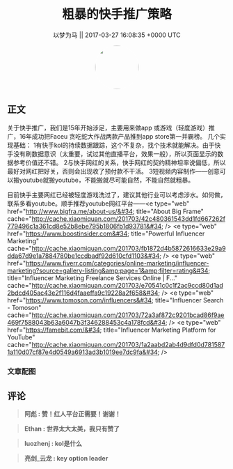 <h1 align="center">粗暴的快手推广策略</h1>




<p align="center">
    <a>以梦为马 || 2017-03-27 16:08:35 &#43;0000 UTC</a>
</p>

<div align="center">
    <img src="https://images.zsxq.com/Fj5HPdNfY-6IrFnIzc_Zb0LAxNv5?e=1590940799&amp;token=kIxbL07-8jAj8w1n4s9zv64FuZZNEATmlU_Vm6zD:ZL4bl2jo6FzCTYYwy2LbZbMWxVw=" width="100" height="100" style="border:1px solid;border-radius:50%; color:#ffffff"/>
</div>




## 正文

<div>
关于快手推广，我们是15年开始涉足，主要用来做app 或游戏（轻度游戏）推广，16年成功把Faceu 贪吃蛇大作战两款产品推到app store第一并霸榜。
几个实现基础：
1有快手kol的持续数据跟踪，这个不复杂，找个技术就能解决。由于快手没有刷数据意识（太重要，试过其他直播平台，效果一般），所以页面显示的数据参考价值还不错。
2与快手网红的关系，快手网红的契约精神坦率说偏低，所以最好对网红把好关，否则会出现收了预付款不干活。
3短视频内容制作——创意可以搬youtube就搬youtube，不能搬就尽可能自然，不能自然就粗暴。

目前快手主要网红已经被轻度游戏洗过了，建议其他行业可以考虑涉水。如何做，联系多看youtube。顺手推荐youtube网红平台——&lt;e type=&#34;web&#34; href=&#34;http://www.bigfra.me/about-us/&#34; title=&#34;About Big Frame&#34; cache=&#34;http://cache.xiaomiquan.com/201703/42c480361543dd1fd667262f779496c1a361cd8e52b8ebe795b1806fb1d93781&#34; /&gt;
&lt;e type=&#34;web&#34; href=&#34;https://www.boostinsider.com&#34; title=&#34;Powerful Influencer Marketing&#34; cache=&#34;http://cache.xiaomiquan.com/201703/fb1872d4b5872616633e29a9dda67d9e1a7884780be1ccdbadf92d610cfd1103&#34; /&gt;
&lt;e type=&#34;web&#34; href=&#34;https://www.fiverr.com/categories/online-marketing/influencer-marketing?source=gallery-listing&amp;page=1&amp;filter=rating&#34; title=&#34;Influencer Marketing Freelance Services Online | F...&#34; cache=&#34;http://cache.xiaomiquan.com/201703/e70541c0c1f2ac9ccd80d1ad2bdcd405ac43e2f116d4faaeffa9c19228a2f658&#34; /&gt;
&lt;e type=&#34;web&#34; href=&#34;https://www.tomoson.com/influencers&#34; title=&#34;Influencer Search - Tomoson&#34; cache=&#34;http://cache.xiaomiquan.com/201703/72a3af872c9201bcad86f9ae469f7588043b63a6047b3f346288453c4a178fcd&#34; /&gt;
&lt;e type=&#34;web&#34; href=&#34;https://famebit.com/&#34; title=&#34;Influencer Marketing Platform for YouTube&#34; cache=&#34;http://cache.xiaomiquan.com/201703/1a2aabd2ab4d9dfd0d7815871a110d07cf87e4d0549a6913ad3b1019ee7dc9fa&#34; /&gt;
</div>

### 文章配图

<div class="image" align="center">

</div>


## 评论

<div align="left">
<div>

<blockquote >
<span> <strong>阿彪 : 赞！红人平台正需要！谢谢！ </strong></span>
</blockquote>

<blockquote >
<span> <strong>Ethan : 世界太大太美，我只有赞了 </strong></span>
</blockquote>

<blockquote >
<span> <strong>luozhenj : kol是什么 </strong></span>
</blockquote>

<blockquote >
<span> <strong>亮剑_云龙 : key option leader </strong></span>
</blockquote>

</div>
</div>